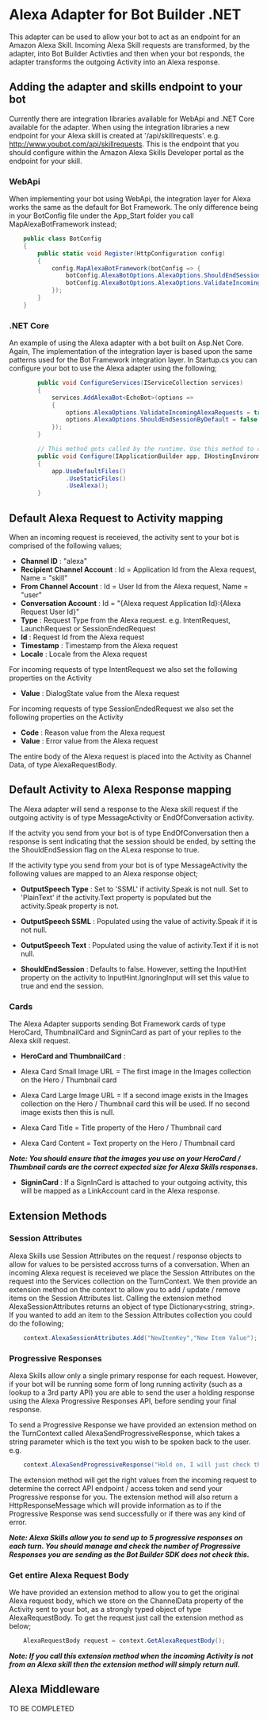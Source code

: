 # Alexa Adapter for Bot Builder .NET

This adapter can be used to allow your bot to act as an endpoint for an Amazon Alexa Skill.  Incoming Alexa Skill requests are transformed, by the adapter, into Bot Builder Activties and then when your bot responds, the adapter transforms the outgoing Activity into an Alexa response.

## Adding the adapter and skills endpoint to your bot

Currently there are integration libraries available for WebApi and .NET Core available for the adapter.
When using the integration libraries a new endpoint for your Alexa skill is created at '/api/skillrequests'. 
e.g. http://www.youbot.com/api/skillrequests.  This is the endpoint that you should configure within the Amazon Alexa
Skills Developer portal as the endpoint for your skill.

### WebApi

When implementing your bot using WebApi, the integration layer for Alexa works the same as the default for Bot Framework.  The only difference being in your BotConfig file under the App_Start folder you call MapAlexaBotFramework instead;

```cs
    public class BotConfig
    {
        public static void Register(HttpConfiguration config)
        {
            config.MapAlexaBotFramework(botConfig => { 
				botConfig.AlexaBotOptions.AlexaOptions.ShouldEndSessionByDefault = true;
                botConfig.AlexaBotOptions.AlexaOptions.ValidateIncomingAlexaRequests = false;
			});
        }
    }
``` 

### .NET Core

An example of using the Alexa adapter with a bot built on Asp.Net Core. Again, The implementation of the 
integration layer is based upon the same patterns used for the Bot Framework integration layer. 
In Startup.cs you can configure your bot to use the Alexa adapter using the following;

```cs
        public void ConfigureServices(IServiceCollection services)
        {
            services.AddAlexaBot<EchoBot>(options =>
            {
                options.AlexaOptions.ValidateIncomingAlexaRequests = true;
                options.AlexaOptions.ShouldEndSessionByDefault = false;
            });
        }

        // This method gets called by the runtime. Use this method to configure the HTTP request pipeline.
        public void Configure(IApplicationBuilder app, IHostingEnvironment env, ILoggerFactory loggerFactory)
        {
            app.UseDefaultFiles()
                .UseStaticFiles()
                .UseAlexa();
        }
```

## Default Alexa Request to Activity mapping

When an incoming request is receieved, the activity sent to your bot is comprised of the following values;

* **Channel ID** : "alexa"
* **Recipient Channel Account** : Id = Application Id from the Alexa request, Name = "skill"
* **From Channel Account** : Id = User Id from the Alexa request, Name = "user"
* **Conversation Account** : Id = "{Alexa request Application Id}:{Alexa Request User Id}"
* **Type** : Request Type from the Alexa request. e.g. IntentRequest, LaunchRequest or SessionEndedRequest
* **Id** : Request Id from the Alexa request
* **Timestamp** : Timestamp from the Alexa request
* **Locale** : Locale from the Alexa request

For incoming requests of type IntentRequest we also set the following properties on the Activity

* **Value** : DialogState value from the Alexa request

For incoming requests of type SessionEndedRequest we also set the following properties on the Activity

* **Code** : Reason value from the Alexa request
* **Value** : Error value from the Alexa request

The entire body of the Alexa request is placed into the Activity as Channel Data, of type AlexaRequestBody.

## Default Activity to Alexa Response mapping

The Alexa adapter will send a response to the Alexa skill request if the outgoing activity is of type MessageActivity or EndOfConversation activity.

If the actvity you send from your bot is of type EndOfConversation then a response is sent indicating that the session should be ended, by setting the the ShouldEndSession flag on the ALexa response to true.

If the activity type you send from your bot is of type MessageActivity the following values are mapped to an Alexa response object;

* **OutputSpeech Type** : Set to 'SSML' if activity.Speak is not null. Set to 'PlainText' if the activity.Text property is populated but the activity.Speak property is not.
* **OutputSpeech SSML** : Populated using the value of activity.Speak if it is not null.
* **OutputSpeech Text** : Populated using the value of activity.Text if it is not null.

* **ShouldEndSession** : Defaults to false. However, setting the InputHint property on the activity to InputHint.IgnoringInput will set this value to true and end the session.

### Cards

The Alexa Adapter supports sending Bot Framework cards of type HeroCard, ThumbnailCard and SigninCard as part of your replies to the Alexa skill request.

* **HeroCard and ThumbnailCard** : 

 * Alexa Card Small Image URL = The first image in the Images collection on the Hero / Thumbnail card
 * Alexa Card Large Image URL = If a second image exists in the Images collection on the Hero / Thumbnail card this will be used. If no second image exists then this is null.
 * Alexa Card Title = Title property of the Hero / Thumbnail card
 * Alexa Card Content = Text property on the Hero / Thumbnail card

***Note: You should ensure that the images you use on your HeroCard / Thumbnail cards are the correct expected size for Alexa Skills responses.***

* **SigninCard** : If a SignInCard is attached to your outgoing activity, this will be mapped as a LinkAccount card in the Alexa response.

## Extension Methods

### Session Attributes

Alexa Skills use Session Attributes on the request / response objects to allow for values to be persisted accross turns of a conversation.  When an incoming Alexa request is receieved we place the Session Attributes on the request into the Services collection on the TurnContext.  We then provide an extension method on the context to allow you to add / update / remove items on the Session Attributes list. Calling the extension method AlexaSessionAttributes returns an object of type Dictionary<string, string>. If you wanted to add an item to the Session Attributes collection you could do the following;

```cs 
    context.AlexaSessionAttributes.Add("NewItemKey","New Item Value");
```

### Progressive Responses

Alexa Skills allow only a single primary response for each request.  However, if your bot will be running some form of long running activity (such as a lookup to a 3rd party API) you are able to send the user a holding response using the Alexa Progressive Responses API, before sending your final response.

To send a Progressive Response we have provided an extension method on the TurnContext called AlexaSendProgressiveResponse, which takes a string parameter which is the text you wish to be spoken back to the user. e.g.

```cs
    context.AlexaSendProgressiveResponse("Hold on, I will just check that for you.");
```

The extension method will get the right values from the incoming request to determine the correct API endpoint / access token and send your Progressive response for you.  The extension method will also return a HttpResponseMessage which will provide information as to if the Progressive Response was send successfully or if there was any kind of error.

***Note: Alexa Skills allow you to send up to 5 progressive responses on each turn.  You should manage and check the number of Progressive Responses you are sending as the Bot Builder SDK does not check this.*** 


### Get entire Alexa Request Body

We have provided an extension method to allow you to get the original Alexa request body, which we store on the ChannelData property of the Activity sent to your bot, as a strongly typed object of type AlexaRequestBody.  To get the request just call the extension method as below;

```cs
    AlexaRequestBody request = context.GetAlexaRequestBody();
```

***Note: If you call this extension method when the incoming Activity is not from an Alexa skill then the extension method will simply return null.*** 


## Alexa Middleware

TO BE COMPLETED